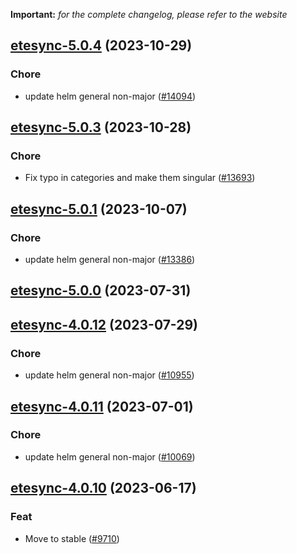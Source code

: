 **Important:**
*for the complete changelog, please refer to the website*




## [etesync-5.0.4](https://github.com/truecharts/charts/compare/etesync-5.0.3...etesync-5.0.4) (2023-10-29)

### Chore

- update helm general non-major ([#14094](https://github.com/truecharts/charts/issues/14094))
  
  


## [etesync-5.0.3](https://github.com/truecharts/charts/compare/etesync-5.0.1...etesync-5.0.3) (2023-10-28)

### Chore

- Fix typo in categories and make them singular ([#13693](https://github.com/truecharts/charts/issues/13693))
  
  


## [etesync-5.0.1](https://github.com/truecharts/charts/compare/etesync-5.0.0...etesync-5.0.1) (2023-10-07)

### Chore

- update helm general non-major ([#13386](https://github.com/truecharts/charts/issues/13386))
  
  



## [etesync-5.0.0](https://github.com/truecharts/charts/compare/etesync-4.0.12...etesync-5.0.0) (2023-07-31)




## [etesync-4.0.12](https://github.com/truecharts/charts/compare/etesync-4.0.11...etesync-4.0.12) (2023-07-29)

### Chore

- update helm general non-major ([#10955](https://github.com/truecharts/charts/issues/10955))
  
  


## [etesync-4.0.11](https://github.com/truecharts/charts/compare/etesync-4.0.10...etesync-4.0.11) (2023-07-01)

### Chore

- update helm general non-major ([#10069](https://github.com/truecharts/charts/issues/10069))
  
  


## [etesync-4.0.10](https://github.com/truecharts/charts/compare/etesync-4.0.9...etesync-4.0.10) (2023-06-17)

### Feat

- Move to stable ([#9710](https://github.com/truecharts/charts/issues/9710))
  
  